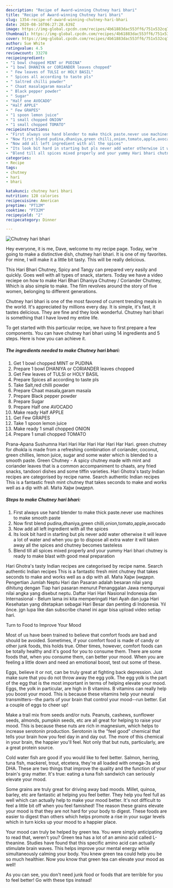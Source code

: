 ```yaml
---
description: "Recipe of Award-winning Chutney hari bhari"
title: "Recipe of Award-winning Chutney hari bhari"
slug: 1354-recipe-of-award-winning-chutney-hari-bhari
date: 2020-08-16T06:27:28.639Z
image: https://img-global.cpcdn.com/recipes/4b61883dac553ff6/751x532cq70/chutney-hari-bhari-recipe-main-photo.jpg
thumbnail: https://img-global.cpcdn.com/recipes/4b61883dac553ff6/751x532cq70/chutney-hari-bhari-recipe-main-photo.jpg
cover: https://img-global.cpcdn.com/recipes/4b61883dac553ff6/751x532cq70/chutney-hari-bhari-recipe-main-photo.jpg
author: Sue White
ratingvalue: 4.5
reviewcount: 33278
recipeingredient:
- "1 bowl chopped MINT or PUDINA"
- "1 bowl DHANIYA or CORIANDER leaves chopped"
- " Few leaves of TULSI or HOLY BASIL"
- " Spices all according to taste pls"
- " Saltred chilli powder"
- " Chaat masalagaram masala"
- " Black pepper powder"
- " Sugar"
- "Half one AVOCADO"
- "Half APPLE"
- " Few GRAPES"
- "1 spoon lemon juice"
- "1 small chopped ONION"
- "1 small chopped TOMATO"
recipeinstructions:
- "First always use hand blender to make thick paste.never use machines to make smooth paste"
- "Now first blend pudina,dhaniya,green chilli,onion,tomato,apple,avocado"
- "Now add all left ingredient with all the spices"
- "Its look bit hard in starting but pls never add water otherwise it will leave a lot of water and when you go to dispose all extra water it will taken away all the spices and chutney becomes tasteless"
- "Blend till all spices mixed properly and your yummy Hari bhari chutney is ready to make blast with good meal preparation"
categories:
- Recipe
tags:
- chutney
- hari
- bhari

katakunci: chutney hari bhari 
nutrition: 128 calories
recipecuisine: American
preptime: "PT12M"
cooktime: "PT32M"
recipeyield: "2"
recipecategory: Dinner

---
```



![Chutney hari bhari](https://img-global.cpcdn.com/recipes/4b61883dac553ff6/751x532cq70/chutney-hari-bhari-recipe-main-photo.jpg)

Hey everyone, it is me, Dave, welcome to my recipe page. Today, we're going to make a distinctive dish, chutney hari bhari. It is one of my favorites. For mine, I will make it a little bit tasty. This will be really delicious.

This Hari Bhari Chutney, Spicy and Tangy can prepared very easily and quickly. Goes well with all types of snack, starters. Today we have a video reciepe on how to make Hari Bhari Dhaniya Chutney / Coriander Chutney, Which is also simple to make. The film revolves around the story of five women, belonging to different generations.

Chutney hari bhari is one of the most favored of current trending meals in the world. It's appreciated by millions every day. It is simple, it's fast, it tastes delicious. They are fine and they look wonderful. Chutney hari bhari is something that I have loved my entire life.


To get started with this particular recipe, we have to first prepare a few components. You can have chutney hari bhari using 14 ingredients and 5 steps. Here is how you can achieve it.

<!--inarticleads1-->

##### The ingredients needed to make Chutney hari bhari:

1. Get 1 bowl chopped MINT or PUDINA
1. Prepare 1 bowl DHANIYA or CORIANDER leaves chopped
1. Get  Few leaves of TULSI or HOLY BASIL
1. Prepare  Spices all according to taste pls
1. Take  Salt,red chilli powder
1. Prepare  Chaat masala,garam masala
1. Prepare  Black pepper powder
1. Prepare  Sugar
1. Prepare Half one AVOCADO
1. Make ready Half APPLE
1. Get  Few GRAPES
1. Take 1 spoon lemon juice
1. Make ready 1 small chopped ONION
1. Prepare 1 small chopped TOMATO


Prana-Apana Sushumna Hari Hari Har Hari Har Hari Har Hari. green chutney for dhokla is made from a refreshing combination of coriander, coconut, green chillies, lemon juice, sugar and some water which is blended to a smooth paste. Green Chutney - A spicy chutney made with mint and coriander leaves that is a common accompaniment to chaats, any fried snacks, tandoori dishes and some tiffin varieties. Hari Ghotra&#39;s tasty Indian recipes are categorised by recipe name. Search authentic Indian recipes This is a fantastic fresh mint chutney that takes seconds to make and works well as a dip with all. Ма́та Ха́ри (нидерл. 

<!--inarticleads2-->

##### Steps to make Chutney hari bhari:

1. First always use hand blender to make thick paste.never use machines to make smooth paste
1. Now first blend pudina,dhaniya,green chilli,onion,tomato,apple,avocado
1. Now add all left ingredient with all the spices
1. Its look bit hard in starting but pls never add water otherwise it will leave a lot of water and when you go to dispose all extra water it will taken away all the spices and chutney becomes tasteless
1. Blend till all spices mixed properly and your yummy Hari bhari chutney is ready to make blast with good meal preparation


Hari Ghotra&#39;s tasty Indian recipes are categorised by recipe name. Search authentic Indian recipes This is a fantastic fresh mint chutney that takes seconds to make and works well as a dip with all. Ма́та Ха́ри (нидерл. Pengertian Jumlah Neptu Hari dan Pasaran adalah besaran nilai yang dihitung dengan Tiap hari pasaran menurut Penanggalan Jawa mempunyai nilai angka yang disebut neptu. Daftar Hari Hari Nasional Indonesia dan Internasional - Belum lama ini kita memperingati Hari Ayah dan juga Hari Kesehatan yang ditetapkan sebagai Hari Besar dan penting di Indonesia. Yıl önce. jgn lupa like dan subscribe chanel ini agar bisa upload video setiap hari. 

Turn to Food to Improve Your Mood


Most of us have been trained to believe that comfort foods are bad and should be avoided. Sometimes, if your comfort food is made of candy or other junk foods, this holds true. Other times, however, comfort foods can be totally healthy and it's good for you to consume them. There are some foods that, when you consume them, can better your mood. When you are feeling a little down and need an emotional boost, test out some of these.

Eggs, believe it or not, can be truly great at fighting back depression. Just make sure that you do not throw away the egg yolk. The egg yolk is the part of the egg that is the most important in terms of helping elevate your mood. Eggs, the yolk in particular, are high in B vitamins. B vitamins can really help you boost your mood. This is because these vitamins help your neural transmitters--the parts of your brain that control your mood--run better. Eat a couple of eggs to cheer up!

Make a trail mix from seeds and/or nuts. Peanuts, cashews, sunflower seeds, almonds, pumpkin seeds, etc are all great for helping to raise your mood. This is because these nuts are rich in magnesium, which helps to increase serotonin production. Serotonin is the "feel good" chemical that tells your brain how you feel day in and day out. The more of this chemical in your brain, the happier you'll feel. Not only that but nuts, particularly, are a great protein source.

Cold water fish are good if you would like to feel better. Salmon, herring, tuna fish, mackerel, trout, etcetera, they're all loaded with omega-3s and DHA. These are two things that improve the quality and the function of your brain's gray matter. It's true: eating a tuna fish sandwich can seriously elevate your mood. 

Some grains are truly great for driving away bad moods. Millet, quinoa, barley, etc are fantastic at helping you feel better. They help you feel full as well which can actually help to make your mood better. It's not difficult to feel a little bit off when you feel famished! The reason these grains elevate your mood is that they are not hard for your body to digest. These foods are easier to digest than others which helps promote a rise in your sugar levels which in turn kicks up your mood to a happier place.

Your mood can truly be helped by green tea. You were simply anticipating to read that, weren't you? Green tea has a lot of an amino acid called L-theanine. Studies have found that this specific amino acid can actually stimulate brain waves. This helps improve your mental energy while simultaneously calming your body. You knew green tea could help you be so much healthier. Now you know that green tea can elevate your mood as well!

As you can see, you don't need junk food or foods that are terrible for you to feel better! Go  with  these tips  instead!

